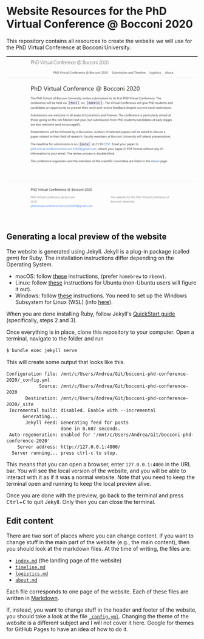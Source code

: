 # Website Resources for the PhD Virtual Conference @ Bocconi 2020

This repository contains all resources to create the website we will use for the PhD Virtual Conference at Bocconi University.

![home preview](home_preview.png)


## Generating a local preview of the website

The website is generated using Jekyll.
Jekyll is a plug-in package (called _gem_) for Ruby.
The installation instructions differ depending on the Operating System.

- macOS: follow [these](https://jekyllrb.com/docs/installation/macos/) instructions, (prefer `homebrew` to `rbenv`).
- Linux: follow [these](https://jekyllrb.com/docs/installation/ubuntu/) instructions for Ubuntu (non-Ubuntu users will figure it out).
- Windows: follow [these](https://jekyllrb.com/docs/installation/windows/#installation-via-bash-on-windows-10) instructions. You need to set up the Windows Subsystem for Linux (WSL) (info [here](https://docs.microsoft.com/en-us/windows/wsl/install-win10?redirectedfrom=MSDN)).

When you are done installing Ruby, follow Jekyll's [QuickStart guide](https://jekyllrb.com/docs/) (specifically, steps 2 and 3).

Once everything is in place, clone this repository to your computer.
Open a terminal, navigate to the folder and run

```bash
$ bundle exec jekyll serve
```

This will create some output that looks like this.

```
Configuration file: /mnt/c/Users/Andrea/Git/bocconi-phd-conference-2020/_config.yml
            Source: /mnt/c/Users/Andrea/Git/bocconi-phd-conference-2020
       Destination: /mnt/c/Users/Andrea/Git/bocconi-phd-conference-2020/_site
 Incremental build: disabled. Enable with --incremental
      Generating...
       Jekyll Feed: Generating feed for posts
                    done in 0.607 seconds.
 Auto-regeneration: enabled for '/mnt/c/Users/Andrea/Git/bocconi-phd-conference-2020'
    Server address: http://127.0.0.1:4000/
  Server running... press ctrl-c to stop.
```

This means that you can open a browser, enter `127.0.0.1:4000` in the URL bar.
You will see the local version of the website, and you will be able to interact with it as if it was a normal website.
Note that you need to keep the terminal open and running to keep the local preview alive.

Once you are done with the preview, go back to the terminal and press <kbd>Ctrl</kbd>+<kbd>C</kbd> to quit Jekyll.
Only then you can close the terminal.


## Edit content

There are two sort of places where you can change content.
If you want to change stuff in the main part of the website (e.g., the main content), then you should look at the markdown files.
At the time of writing, the files are:

- [`index.md`](./index.md) (the landing page of the website)
- [`timeline.md`](./timeline.md)
- [`logistics.md`](./logistics.md)
- [`about.md`](./about.md)

Each file corresponds to one page of the website.
Each of these files are written in [Markdown](https://daringfireball.net/projects/markdown/syntax).

If, instead, you want to change stuff in the header and footer of the website, you should take a look at the file [`_config.yml`](./_config.yml).
Changing the theme of the website is a different subject and I will not cover it here.
Google for themes for GitHub Pages to have an idea of how to do it.
